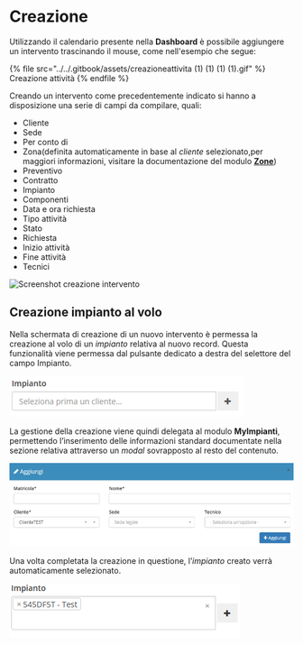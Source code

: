 # Creazione

Utilizzando il calendario presente nella **Dashboard** è possibile aggiungere un intervento trascinando il mouse, come nell'esempio che segue:

{% file src="../../.gitbook/assets/creazioneattivita (1) (1) (1) (1).gif" %}
Creazione attività
{% endfile %}

Creando un intervento come precedentemente indicato si hanno a disposizione una serie di campi da compilare, quali:

* Cliente
* Sede
* Per conto di
* Zona(definita automaticamente in base al _cliente_ selezionato,per maggiori informazioni, visitare la documentazione del modulo [**Zone**](../anagrafiche/zone.md))
* Preventivo
* Contratto
* Impianto
* Componenti
* Data e ora richiesta
* Tipo attività
* Stato
* Richiesta
* Inizio attività
* Fine attività
* Tecnici

![Screenshot creazione intervento](https://firebasestorage.googleapis.com/v0/b/gitbook-x-prod.appspot.com/o/spaces%2F-LZJeLg23eVDvrCv74U7-887967055%2Fuploads%2FxCe3FxbvXTRIjzM7I3Hu%2Ffile.png?alt=media)

## Creazione impianto al volo

Nella schermata di creazione di un nuovo intervento è permessa la creazione al volo di un _impianto_ relativa al nuovo record. Questa funzionalità viene permessa dal pulsante dedicato a destra del selettore del campo Impianto.

![Screenshot creazione impianto al volo](../../.gitbook/assets/CreazioneImpianto.PNG)

La gestione della creazione viene quindi delegata al modulo **MyImpianti**, permettendo l’inserimento delle informazioni standard documentate nella sezione relativa attraverso un _modal_ sovrapposto al resto del contenuto.

![Screenshot creazione impianto al volo](../../.gitbook/assets/CreazioneImpianto1.PNG)

Una volta completata la creazione in questione, l’_impianto_ creato verrà automaticamente selezionato.

![Impianto aggiunto](../../.gitbook/assets/RisultatoCreazioneImpianto.PNG)
